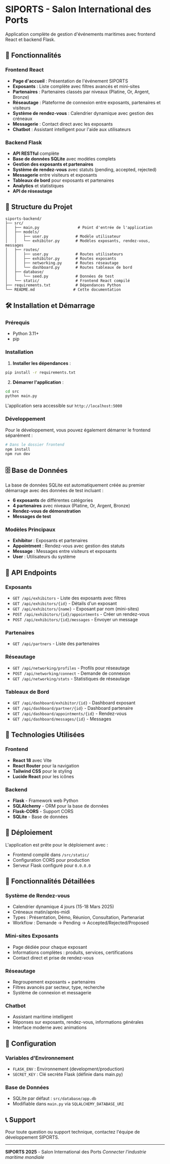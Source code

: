 # SIPORTS - Salon International des Ports

Application complète de gestion d'événements maritimes avec frontend React et backend Flask.

## 🚀 Fonctionnalités

### Frontend React
- **Page d'accueil** : Présentation de l'événement SIPORTS
- **Exposants** : Liste complète avec filtres avancés et mini-sites
- **Partenaires** : Partenaires classés par niveaux (Platine, Or, Argent, Bronze)
- **Réseautage** : Plateforme de connexion entre exposants, partenaires et visiteurs
- **Système de rendez-vous** : Calendrier dynamique avec gestion des créneaux
- **Messagerie** : Contact direct avec les exposants
- **Chatbot** : Assistant intelligent pour l'aide aux utilisateurs

### Backend Flask
- **API RESTful** complète
- **Base de données SQLite** avec modèles complets
- **Gestion des exposants et partenaires**
- **Système de rendez-vous** avec statuts (pending, accepted, rejected)
- **Messagerie** entre visiteurs et exposants
- **Tableaux de bord** pour exposants et partenaires
- **Analytics** et statistiques
- **API de réseautage**

## 📁 Structure du Projet

```
siports-backend/
├── src/
│   ├── main.py                 # Point d'entrée de l'application
│   ├── models/
│   │   ├── user.py            # Modèle utilisateur
│   │   └── exhibitor.py       # Modèles exposants, rendez-vous, messages
│   ├── routes/
│   │   ├── user.py            # Routes utilisateurs
│   │   ├── exhibitor.py       # Routes exposants
│   │   ├── networking.py      # Routes réseautage
│   │   └── dashboard.py       # Routes tableaux de bord
│   ├── database/
│   │   └── seed.py            # Données de test
│   └── static/                # Frontend React compilé
├── requirements.txt           # Dépendances Python
└── README.md                 # Cette documentation
```

## 🛠️ Installation et Démarrage

### Prérequis
- Python 3.11+
- pip

### Installation

1. **Installer les dépendances** :
```bash
pip install -r requirements.txt
```

2. **Démarrer l'application** :
```bash
cd src
python main.py
```

L'application sera accessible sur `http://localhost:5000`

### Développement

Pour le développement, vous pouvez également démarrer le frontend séparément :

```bash
# Dans le dossier frontend
npm install
npm run dev
```

## 🗄️ Base de Données

La base de données SQLite est automatiquement créée au premier démarrage avec des données de test incluant :

- **6 exposants** de différentes catégories
- **4 partenaires** avec niveaux (Platine, Or, Argent, Bronze)
- **Rendez-vous de démonstration**
- **Messages de test**

### Modèles Principaux

- **Exhibitor** : Exposants et partenaires
- **Appointment** : Rendez-vous avec gestion des statuts
- **Message** : Messages entre visiteurs et exposants
- **User** : Utilisateurs du système

## 🔌 API Endpoints

### Exposants
- `GET /api/exhibitors` - Liste des exposants avec filtres
- `GET /api/exhibitors/{id}` - Détails d'un exposant
- `GET /api/exhibitors/{name}` - Exposant par nom (mini-sites)
- `POST /api/exhibitors/{id}/appointments` - Créer un rendez-vous
- `POST /api/exhibitors/{id}/messages` - Envoyer un message

### Partenaires
- `GET /api/partners` - Liste des partenaires

### Réseautage
- `GET /api/networking/profiles` - Profils pour réseautage
- `POST /api/networking/connect` - Demande de connexion
- `GET /api/networking/stats` - Statistiques de réseautage

### Tableaux de Bord
- `GET /api/dashboard/exhibitor/{id}` - Dashboard exposant
- `GET /api/dashboard/partner/{id}` - Dashboard partenaire
- `GET /api/dashboard/appointments/{id}` - Rendez-vous
- `GET /api/dashboard/messages/{id}` - Messages

## 🎨 Technologies Utilisées

### Frontend
- **React 18** avec Vite
- **React Router** pour la navigation
- **Tailwind CSS** pour le styling
- **Lucide React** pour les icônes

### Backend
- **Flask** - Framework web Python
- **SQLAlchemy** - ORM pour la base de données
- **Flask-CORS** - Support CORS
- **SQLite** - Base de données

## 🚀 Déploiement

L'application est prête pour le déploiement avec :
- Frontend compilé dans `/src/static/`
- Configuration CORS pour production
- Serveur Flask configuré pour `0.0.0.0`

## 📝 Fonctionnalités Détaillées

### Système de Rendez-vous
- Calendrier dynamique 4 jours (15-18 Mars 2025)
- Créneaux matin/après-midi
- Types : Présentation, Démo, Réunion, Consultation, Partenariat
- Workflow : Demande → Pending → Accepted/Rejected/Proposed

### Mini-sites Exposants
- Page dédiée pour chaque exposant
- Informations complètes : produits, services, certifications
- Contact direct et prise de rendez-vous

### Réseautage
- Regroupement exposants + partenaires
- Filtres avancés par secteur, type, recherche
- Système de connexion et messagerie

### Chatbot
- Assistant maritime intelligent
- Réponses sur exposants, rendez-vous, informations générales
- Interface moderne avec animations

## 🔧 Configuration

### Variables d'Environnement
- `FLASK_ENV` : Environnement (development/production)
- `SECRET_KEY` : Clé secrète Flask (définie dans main.py)

### Base de Données
- SQLite par défaut : `src/database/app.db`
- Modifiable dans `main.py` via `SQLALCHEMY_DATABASE_URI`

## 📞 Support

Pour toute question ou support technique, contactez l'équipe de développement SIPORTS.

---

**SIPORTS 2025** - Salon International des Ports
*Connecter l'industrie maritime mondiale*

